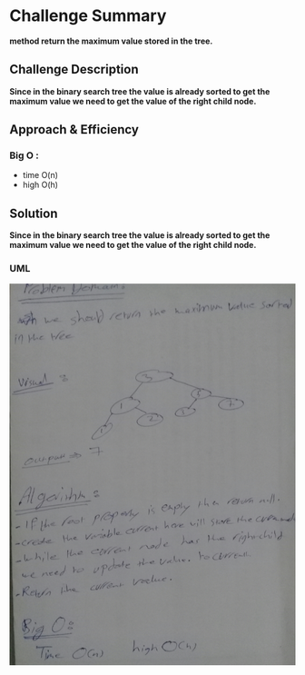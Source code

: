 # Challenge Summary
**method return the maximum value stored in the tree.**

## Challenge Description

**Since in the binary search tree the value is already sorted to get the maximum value we need to get the value of the right child node.**

## Approach & Efficiency

### Big O :

* time O(n)
* high O(h) 

## Solution
 **Since in the binary search tree the value is already sorted to get the maximum value we need to get the value of the right child node.**

### UML 

![image](../../assets/max.jpg)